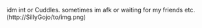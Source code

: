 idm int or Cuddles. sometimes im afk or waiting for my friends etc.  
(http://SillyGojo/to/img.png)

